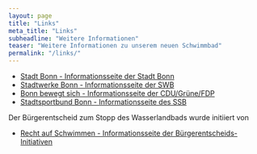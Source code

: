 ```yaml
---
layout: page
title: "Links"
meta_title: "Links"
subheadline: "Weitere Informationen"
teaser: "Weitere Informationen zu unserem neuen Schwimmbad"
permalink: "/links/"
---
```


- [Stadt Bonn - Informationsseite der Stadt Bonn][1]
- [Stadtwerke Bonn - Informationsseite der SWB][2]
- [Bonn bewegt sich - Informationsseite der CDU/Grüne/FDP][3]
- [Stadtsportbund Bonn - Informationsseite des SSB][4]

Der Bürgerentscheid zum Stopp des Wasserlandbads wurde initiiert von

- [Recht auf Schwimmen - Informationsseite der Bürgerentscheids-Initiativen][5]


 [1]: https://www.bonn.de/tourismus_kultur_sport_freizeit/baeder/wasserlandbad/index.html
 [2]: https://www.wasserlandbad.de/
 [3]: http://bonn-bewegt-sich.de/
 [4]: https://www.ssb-bonn.de/ssb-bonn/sportpolitik/unser-neues-schwimmbad/
 [5]: http://www.recht-auf-schwimmen.de/


